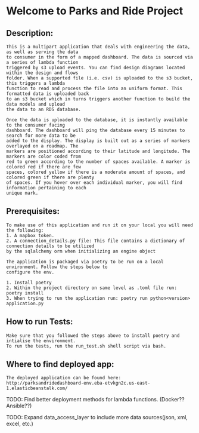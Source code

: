 # Welcome to Parks and Ride Project


## Description:
    This is a multipart application that deals with engineering the data, as well as serving the data
    to consumer in the form of a mapped dashboard. The data is sourced via a series of lambda function
    triggered by s3 upload events. You can find design diagrams located within the design and flows 
    folder. When a supported file (i.e. csv) is uploaded to the s3 bucket, this triggers a lambda 
    function to read and process the file into an uniform format. This formatted data is uploaded back 
    to an s3 bucket which in turns triggers another function to build the data models and upload 
    the data to an RDS database. 

    Once the data is uploaded to the database, it is instantly available to the consumer facing 
    dashboard. The dashboard will ping the database every 15 minutes to search for more data to be 
    added to the display. The display is built out as a series of markers overlayed on a roadmap. The 
    markers are positioned according to their latitude and longitude. The markers are color coded from 
    red to green according to the number of spaces available. A marker is colored red if there are few 
    spaces, colored yellow if there is a moderate amount of spaces, and colored green if there are plenty 
    of spaces. If you hover over each individual marker, you will find information pertaining to each 
    unique mark. 


## Prerequisites:
    To make use of this application and run it on your local you will need the following: 
    1. A mapbox token.
    2. A connection_details.py file: This file contains a dictionary of connection details to be utilized 
    by the sqlalchemy orm when initializing an engine object
    
    The application is packaged via poetry to be run on a local environment. Follow the steps below to 
    configure the env.

    1. Install poetry
    2. Within the project directory on same level as .toml file run: poetry install
    3. When trying to run the application run: poetry run python<version> application.py

## How to run Tests:

    Make sure that you followed the steps above to install poetry and intialise the environment. 
    To run the tests, run the run_test.sh shell script via bash.

## Where to find deployed app:
    The deployed application can be found here: 
    http://parksandridedashboard-env.eba-etvkgn2c.us-east-1.elasticbeanstalk.com/



TODO: Find better deployment methods for lambda functions. (Docker?? Ansible??)

TODO: Expand data_access_layer to include more data sources(json, xml, excel, etc.)
